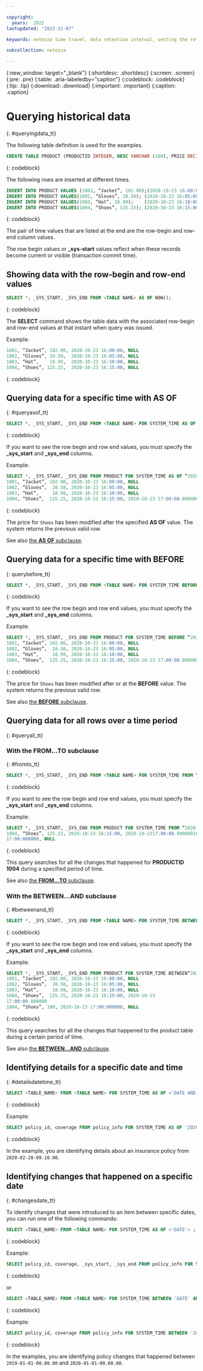 ```yaml
---

copyright:
  years:  2022
lastupdated: "2022-11-07"

keywords: netezza time travel, data retention interval, setting the retention interval, changing the retention interval

subcollection: netezza

---
```


{:new_window: target="_blank"}
{:shortdesc: .shortdesc}
{:screen: .screen}
{:pre: .pre}
{:table: .aria-labeledby="caption"}
{:codeblock: .codeblock}
{:tip: .tip}
{:download: .download}
{:important: .important}
{:caption: .caption}

# Querying historical data
{: #queryingdata_tt}

The following table definition is used for the examples.

```sql
CREATE TABLE PRODUCT (PRODUCTID INTEGER, DESC VARCHAR (100), PRICE DECIMAL) DATA_VERSION_RETENTION_TIME 30
```
{: codeblock}

The following rows are inserted at different times.

```sql
INSERT INTO PRODUCT VALUES (1001, “Jacket”, 102.00);(2020-10-23 16:00:00, NULL)
INSERT INTO PRODUCT VALUES(1002, “Gloves”, 20.50); (2020-10-23 16:05:00, NULL)
INSERT INTO PRODUCT VALUES(1003, “Hat”, 18.99);    (2020-10-23 16:10:00, NULL)
INSERT INTO PRODUCT VALUES(1004, “Shoes”, 125.25); (2020-10-23 16:15:00, NULL)
```
{: codeblock}

The pair of time values that are listed at the end are the row-begin and row-end column values.

The row begin values or **_sys-start** values reflect when these records become current or visible (transaction commit time).

## Showing data with the row-begin and row-end values

```sql
SELECT *, _SYS_START, _SYS_END FROM <TABLE NAME> AS OF NOW();
```
{: codeblock}

The **SELECT** command shows the table data with the associated row-begin and row-end values at that instant when query was issued.

Example:

```sql
1001, “Jacket”, 102.00, 2020-10-23 16:00:00, NULL
1002, “Gloves”, 20.50,  2020-10-23 16:05:00, NULL
1003, “Hat”,    18.99,  2020-10-23 16:10:00, NULL
1004, “Shoes”, 125.25,  2020-10-23 16:15:00, NULL
```
{: codeblock}

## Querying data for a specific time with AS OF
{: #queryasof_tt}

```sql
SELECT *, _SYS_START, _SYS_END FROM <TABLE NAME> FOR SYSTEM_TIME AS OF <"RETENTION_START_TIMESTAMP">
```
{: codeblock}

If you want to see the row begin and row end values, you must specify the **_sys_start** and **_sys_end** columns.

Example:

```sql
SELECT *, _SYS_START, _SYS_END FROM PRODUCT FOR SYSTEM_TIME AS OF “2020-10-23 16:30:00”
1001, “Jacket”, 102.00, 2020-10-23 16:00:00, NULL
1002, “Gloves”,  20.50, 2020-10-23 16:05:00, NULL
1003, “Hat”,     18.99, 2020-10-23 16:10:00, NULL
1004, “Shoes”,  125.25, 2020-10-23 16:15:00, 2020-10-23 17:00:00.000000
```
{: codeblock}

The price for `Shoes` has been modified after the specified **AS OF** value.
The system returns the previous valid row.

See also [the **AS OF** subclause](https://cloud.ibm.com/docs/netezza?topic=netezza-runningqueries_tt).

## Querying data for a specific time with BEFORE
{: querybefore_tt}

```sql
SELECT *, _SYS_START, _SYS_END FROM <TABLE NAME> FOR SYSTEM_TIME BEFORE <“RETENTION_START_TIMESTAMP”>
```
{: codeblock}

If you want to see the row begin and row end values, you must specify the **_sys_start** and **_sys_end** columns.

Example:

```sql
SELECT *, _SYS_START, _SYS_END FROM PRODUCT FOR SYSTEM_TIME BEFORE “2020-10-23 17:00:00”
1001, “Jacket”, 102.00, 2020-10-23 16:00:00, NULL
1002, “Gloves”,  20.50, 2020-10-23 16:05:00, NULL
1003, “Hat”,     18.99, 2020-10-23 16:10:00, NULL
1004, “Shoes”,  125.25, 2020-10-23 16:15:00, 2020-10-23 17:00:00.000000
```
{: codeblock}

The price for `Shoes` has been modified after or at the **BEFORE** value.
The system returns the previous valid row.

See also [the **BEFORE** subclause](https://cloud.ibm.com/docs/netezza?topic=netezza-runningqueries_tt).

## Querying data for all rows over a time period
{: #queryall_tt}

### With the FROM...TO subclause
{: #fromto_tt}

```sql
SELECT *, _SYS_START, _SYS_END FROM <TABLE NAME> FOR SYSTEM_TIME FROM “<RETENTION_START_TIMESTMAP>” TO “<value2>” WHERE PRODUCTID = <ID>;
```
{: codeblock}

If you want to see the row begin and row end values, you must specify the **_sys_start** and **_sys_end** columns.

Example:

```sql
SELECT *, _SYS_START, _SYS_END FROM PRODUCT FOR SYSTEM_TIME FROM “2020-10-23 16:00:00” TO “2020-10-23 17:10:00” WHERE PRODUCTID = 1004;
1004, “Shoes”, 125.25, 2020-10-23 16:15:00, 2020-10-2317:00:00.0000001004, “Shoes”, 100, 2020-10-23
17:00:000000, NULL
```
{: codeblock}

This query searches for all the changes that happened for **PRODUCTID 1004** during a specified period of time.

See also [the **FROM...TO** subclause](https://cloud.ibm.com/docs/netezza?topic=netezza-runningqueries_tt).


### With the BETWEEN...AND subclause
{: #betweenand_tt}

```sql
SELECT *, _SYS_START, _SYS_END FROM <TABLE NAME> FOR SYSTEM_TIME BETWEEN “<RETENTION_START_TIMETAMP>” AND “<value2>”;
```
{: codeblock}

If you want to see the row begin and row end values, you must specify the **_sys_start** and **_sys_end** columns.

Example:

```sql
SELECT *, _SYS_START, _SYS_END FROM PRODUCT FOR SYSTEM_TIME BETWEEN“2020-10-23 16:00:00” AND“2020-10-23 17:10:00”;
1001, “Jacket”, 102.00, 2020-10-23 16:00:00, NULL
1002, “Gloves”,  20.50, 2020-10-23 16:05:00, NULL
1003, “Hat”,     18.99, 2020-10-23 16:10:00, NULL
1004, “Shoes”,  125.25, 2020-10-23 16:15:00, 2020-10-23
17:00:00.000000
1004, “Shoes”, 100, 2020-10-23 17:00:000000, NULL
```
{: codeblock}

This query searches for all the changes that happened to the product table during a certain period of time.

See also [the **BETWEEN...AND** subclause](https://cloud.ibm.com/docs/netezza?topic=netezza-runningqueries_tt).

## Identifying details for a specific date and time
{: #detailsdatetime_tt}

```sql
SELECT <TABLE_NAME> FROM <TABLE NAME> FOR SYSTEM_TIME AS OF <'DATE AND TIME'> ;
```
{: codeblock}


Example:

```sql
SELECT policy_id, coverage FROM policy_info FOR SYSTEM_TIME AS OF '2020-02-28-09.10.00' ;
```
{: codeblock}

In the example, you are identifying details about an insurance policy from `2020-02-28-09.10.00`.

## Identifying changes that happened on a specific date
{: #changesdate_tt}

To identify changes that were introduced to an item between specific dates, you can run one of the following commands:


```sql
SELECT <TABLE_NAME> FROM <TABLE NAME> FOR SYSTEM_TIME AS OF <'DATE'> ;
```
{: codeblock}

Example:

```sql
SELECT policy_id, coverage, _sys_start, _sys_end FROM policy_info FOR SYSTEM_TIME FROM '2019-01-01-00.00.00' TO '2020-01-01-00.00.00' where policy_id = 'C567' ;
```
{: codeblock}

or

```sql
SELECT <TABLE_NAME> FROM <TABLE NAME> FOR SYSTEM_TIME BETWEEN 'DATE' AND 'DATE' ;
```
{: codeblock}

Example:

```sql
SELECT policy_id, coverage FROM policy_info FOR SYSTEM_TIME BETWEEN '2019-01-01-00.00.00' AND '2020-01-01-00.00.00' ;
```
{: codeblock}

In the examples, you are identifying policy changes that happened between `2019-01-01-00.00.00` and `2020-01-01-00.00.00`.
